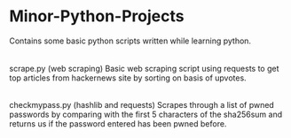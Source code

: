 # Minor-Python-Projects
Contains some basic python scripts written while learning python.

######
scrape.py (web scraping) 
Basic web scraping script using requests to get top articles from hackernews site by sorting on basis of upvotes.

######
checkmypass.py (hashlib and requests)
Scrapes through a list of pwned passwords by comparing with the first 5 characters of the sha256sum and returns us if the password entered has been pwned before.
